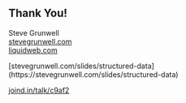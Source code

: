 ## Thank You!

Steve Grunwell<br>
[stevegrunwell.com](https://stevegrunwell.com)<br>
[liquidweb.com](https://www.liquidweb.com/)

<!-- .element: class="slides-link" -->[stevegrunwell.com/slides/structured-data](https://stevegrunwell.com/slides/structured-data)<br>
[joind.in/talk/c9af2](https://joind.in/talk/c9af2)
